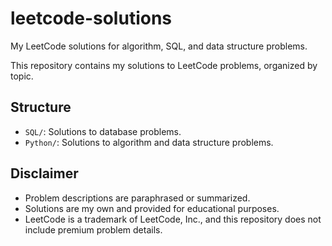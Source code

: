# leetcode-solutions
My LeetCode solutions for algorithm, SQL, and data structure problems.

This repository contains my solutions to LeetCode problems, organized by topic.

## Structure
- `SQL/`: Solutions to database problems.
- `Python/`: Solutions to algorithm and data structure problems.

## Disclaimer
- Problem descriptions are paraphrased or summarized.
- Solutions are my own and provided for educational purposes.
- LeetCode is a trademark of LeetCode, Inc., and this repository does not include premium problem details.
